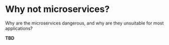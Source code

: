 # Why not microservices?

Why are the microservices dangerous, and why are they unsuitable for most applications?

**TBD**